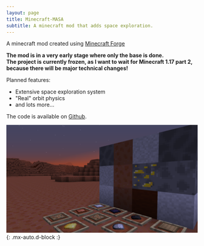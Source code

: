 ```yaml
---
layout: page
title: Minecraft-MASA
subtitle: A minecraft mod that adds space exploration.
---
```


A minecraft mod created using [Minecraft Forge](https://github.com/MinecraftForge/MinecraftForge)

**The mod is in a very early stage where only the base is done.**  
**The project is currently frozen, as I want to wait for Minecraft 1.17 part 2, because there will be major technical changes!**

Planned features:
  * Extensive space exploration system
  * "Real" orbit physics
  * and lots more...  
  
The code is available on [Github](https://github.com/MASA-Mod/MASA-Mod).

![In-Game Demo](/assets/img/masa.png){: .mx-auto.d-block :}
